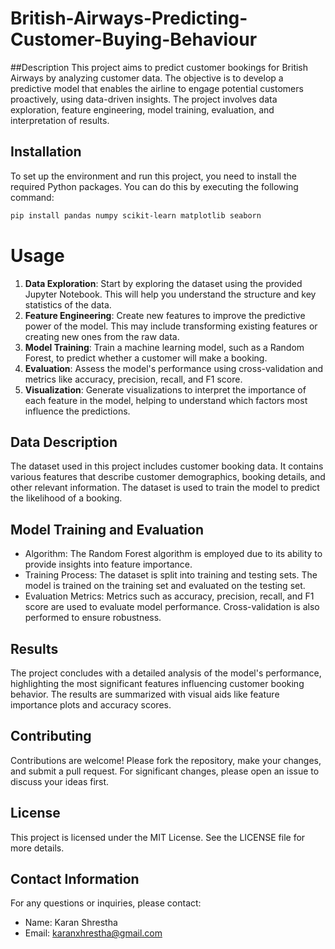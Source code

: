 # British-Airways-Predicting-Customer-Buying-Behaviour
##Description
This project aims to predict customer bookings for British Airways by analyzing customer data. The objective is to develop a predictive model that enables the airline to engage potential customers proactively, using data-driven insights. The project involves data exploration, feature engineering, model training, evaluation, and interpretation of results.

## Installation
To set up the environment and run this project, you need to install the required Python packages. You can do this by executing the following command:
```sh
pip install pandas numpy scikit-learn matplotlib seaborn


```

# Usage
1. **Data Exploration**: Start by exploring the dataset using the provided Jupyter Notebook. This will help you understand the structure and key statistics of the data.
2. **Feature Engineering**: Create new features to improve the predictive power of the model. This may include transforming existing features or creating new ones from the raw data.
3. **Model Training**: Train a machine learning model, such as a Random Forest, to predict whether a customer will make a booking.
4. **Evaluation**: Assess the model's performance using cross-validation and metrics like accuracy, precision, recall, and F1 score.
5. **Visualization**: Generate visualizations to interpret the importance of each feature in the model, helping to understand which factors most influence the predictions.


## Data Description
The dataset used in this project includes customer booking data. It contains various features that describe customer demographics, booking details, and other relevant information. The dataset is used to train the model to predict the likelihood of a booking.

## Model Training and Evaluation
- Algorithm: The Random Forest algorithm is employed due to its ability to provide insights into feature importance.
- Training Process: The dataset is split into training and testing sets. The model is trained on the training set and evaluated on the testing set.
- Evaluation Metrics: Metrics such as accuracy, precision, recall, and F1 score are used to evaluate model performance. Cross-validation is also performed to ensure robustness.
## Results
The project concludes with a detailed analysis of the model's performance, highlighting the most significant features influencing customer booking behavior. The results are summarized with visual aids like feature importance plots and accuracy scores.

## Contributing
Contributions are welcome! Please fork the repository, make your changes, and submit a pull request. For significant changes, please open an issue to discuss your ideas first.

## License
This project is licensed under the MIT License. See the LICENSE file for more details.

## Contact Information
For any questions or inquiries, please contact:
- Name: Karan Shrestha 	
- Email: karanxhrestha@gmail.com
